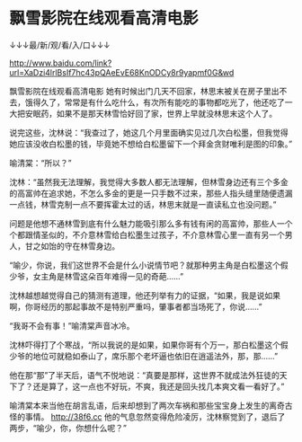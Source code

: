 # 飘雪影院在线观看高清电影

↓↓↓最/新/观/看/入/口↓↓↓

http://www.baidu.com/link?url=XaDzi4lrlBsIf7hc43pQAeEvE68KnODCy8r9yapmf0G&wd

飘雪影院在线观看高清电影
她有时候出门几天不回家，林思末被关在房子里出不去，饿得久了，常常是有什么吃什么，有次所有能吃的事物都吃光了，他还吃了一大把安眠药，如果不是那天林雪恰好回了家，世界上早就没林思末这个人了。

说完这些，沈林说：“我查过了，她这几个月里面确实见过几次白松墨，但我觉得她应该没收白松墨的钱，毕竟她不想给白松墨留下一个拜金贪财唯利是图的印象。”

喻清棠：“所以？”

沈林：“虽然我无法理解，我觉得大多数人都无法理解，但林雪身边还有三个多金的高富帅在追求她，不怎么多金的更是一只手数不过来，那些人指头缝里随便遗漏一点钱，林雪克制一点不要挥霍太过的话，林思末就是一直读私立也没问题。”

问题是他想不通林雪到底有什么魅力能吸引那么多有钱有闲的高富帅，那些人一个个都跟情圣似的，不介意林雪给白松墨生过孩子，不介意林雪心里一直有另一个男人，甘之如饴的守在林雪身边。

“喻少，你说，我们这世界不会是什么小说情节吧？就那种男主角是白松墨这个假少爷，女主角是林雪这朵百年难得一见的奇葩……”

沈林越想越觉得自己的猜测有道理，他还列举有力的证据，“如果，我是说如果啊，你哥经历的那起事故不是特别严重吗，肇事者都当场死了，你说……”

“我哥不会有事！”喻清棠声音冰冷。

沈林吓得打了个寒战，“所以我说的是如果，如果你哥有个万一，那白松墨这个假少爷的地位可就稳如泰山了，席乐那个老坏逼也依旧在逍遥法外，那，那……”

他在那“那”了半天后，语气不悦地说：“真要是那样，这世界不就成法外狂徒的天下了？还是算了，这一点也不好玩，不爽，我还是回头找几本爽文看一看好了。”

喻清棠本来当他在胡言乱语，后来却想到了两次车祸和那些宝宝身上发生的离奇古怪的事情。
http://38f6.cc
他的气息忽然变得危险凌厉，沈林察觉到了，退后了两步，“喻少，你，你想什么呢？”
